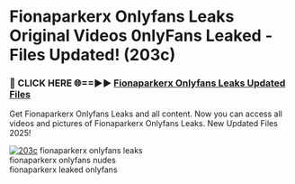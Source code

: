 # Fionaparkerx Onlyfans Leaks Original Videos 0nlyFans Leaked - Files Updated! (203c)

<h3>🔴 CLICK HERE 🌐==►► <a href="https://best4dudes.click/HH4t6V" rel="nofollow">Fionaparkerx Onlyfans Leaks Updated Files</a></h3>

Get Fionaparkerx Onlyfans Leaks and all content. Now you can access all videos and pictures of Fionaparkerx Onlyfans Leaks. New Updated Files 2025!

[![203c](https://github.com/user-attachments/assets/8c521d6e-e6e3-4a75-9320-d58ab9d79d5b)](https://best4dudes.click/HH4t6V)
fionaparkerx onlyfans leaks<br>
fionaparkerx onlyfans nudes<br>
fionaparkerx leaked onlyfans